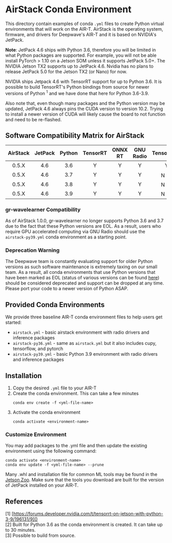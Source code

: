 # AirStack Conda Environment

This directory contain examples of conda `.yml` files to create Python virtual
environments that will work on the AIR-T. AirStack is the operating system, firmware, and
drivers for Deepwave's AIR-T and it is based on NVIDIA's JetPack.

**Note**: JetPack 4.6 ships with Python 3.6, therefore you will be limited in what Python
packages are supported. For example, you will not be able install PyTorch > 1.10 on a
Jetson SOM unless it supports JetPack 5.0+. The NVIDIA Jetson TX2 supports up to JetPack
4.6. Nvidia has no plans to release JetPack 5.0 for the Jetson TX2 (or Nano) for now.

NVIDIA ships Jetpack 4.6 with TensorRT support for up to Python 3.6. It is possible
to build TensorRT's Python bindings from source for newer versions of Python <sup>1</sup>
and we have done that here for Python 3.6-3.9.

Also note that, even though many packages and the Python version may be updated, JetPack
4.6 always pins the CUDA version to version 10.2. Trying to install a newer version of
CUDA will likely cause the board to not function and need to be re-flashed.

## Software Compatibility Matrix for AirStack

| AirStack | JetPack | Python | TensorRT | ONNX RT | GNU Radio |    TensorFlow    |     PyTorch      |       CuPy       | CUDA |
|:--------:|:-------:|:------:|:--------:|:-------:|:---------:|:----------------:|:----------------:|:----------------:|:----:|
|  0.5.X   |   4.6   |  3.6   |    Y     |    Y    |     Y     |        Y         |        Y         | Y <sup>[2]</sup> | 10.2 |
|  0.5.X   |   4.6   |  3.7   |    Y     |    Y    |     Y     | N <sup>[3]</sup> | N <sup>[3]</sup> |        Y         | 10.2 |
|  0.5.X   |   4.6   |  3.8   |    Y     |    Y    |     Y     | N <sup>[3]</sup> | N <sup>[3]</sup> |        Y         | 10.2 |
|  0.5.X   |   4.6   |  3.9   |    Y     |    Y    |     Y     | N <sup>[3]</sup> | N <sup>[3]</sup> |        Y         | 10.2 |

### gr-wavelearner Compatibility
As of AirStack 1.0.0, gr-wavelearner no longer supports Python 3.6 and 3.7 due to the fact
that these Python versions are EOL. As a result, users who require GPU accelerated computing
via GNU Radio should use the `airstack-py39.yml` conda environment as a starting point.

### Deprecation Warning
The Deepwave team is constantly evaluating support for older Python versions as such
software maintenance is extremely taxing on our small team. As a result, all conda
environments that use Python versions that have been marked as EOL (status of various
versions can be found [here](https://devguide.python.org/versions/)) should be considered
deprecated and support can be dropped at any time. Please port your code to a newer version
of Python ASAP.

## Provided Conda Environments
We provide three baseline AIR-T conda environment files to help users get started:

* `airstack.yml` - basic airstack environment with radio drivers and inference packages
* `airstack-py36.yml` - same as `airstack.yml` but it also includes cupy, tensorflow, and pytorch
* `airstack-py39.yml` - basic Python 3.9 environment with radio drivers and inference packages

## Installation
1. Copy the desired `.yml` file to your AIR-T
2. Create the conda environment. This can take a few minutes 
    ```
    conda env create -f <yml-file-name>
    ```
3. Activate the conda environment
    ```
    conda activate <environment-name>
    ```

### Customize Environment
You may add packages to the .yml file and then update the existing environment using the
following command:
   ```
   conda activate <environment-name>
   conda env update -f <yml-file-name> --prune
   ```

Many .whl and installation file for common ML tools may be found in the 
[Jetson Zoo](https://elinux.org/Jetson_Zoo). Make sure that the tools you download are
built for the version of JetPack installed on your AIR-T.

## References
[1] [https://forums.developer.nvidia.com/t/tensorrt-on-jetson-with-python-3-9/196131/9]()<br>
[2] Built for Python 3.6 as the conda environment is created. It can take up to 30 minutes.<br>
[3] Possible to build from source.
